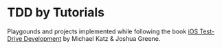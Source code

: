 # TDD by Tutorials

Playgounds and projects implemented while following the book [iOS Test-Drive Development](https://www.raywenderlich.com/books/ios-test-driven-development-by-tutorials/v1.0) by Michael Katz & Joshua Greene.
